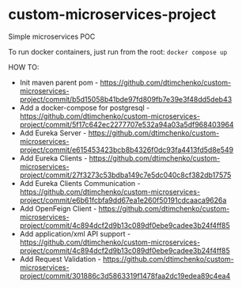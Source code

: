 # custom-microservices-project

Simple microservices POC

To run docker containers, just run from the root:
`docker compose up`


HOW TO:
- Init maven parent pom - https://github.com/dtimchenko/custom-microservices-project/commit/b5d15058b41bde97fd809fb7e39e3f48dd5deb43
- Add a docker-compose for postgresql - https://github.com/dtimchenko/custom-microservices-project/commit/5f17c642ec2277707e532a94a03a5df968403964
- Add Eureka Server - https://github.com/dtimchenko/custom-microservices-project/commit/e615453423bcb8b4326f0dc93fa4413fd5d8e549 
- Add Eureka Clients - https://github.com/dtimchenko/custom-microservices-project/commit/27f3273c53bdba149c7e5dc040c8cf382db17575
- Add Eureka Clients Communication - https://github.com/dtimchenko/custom-microservices-project/commit/e6b61fcbfa9dd67ea1e260f50191cdcaaca9626a
- Add OpenFeign Client - https://github.com/dtimchenko/custom-microservices-project/commit/4c894dcf2d9b13c089df0ebe9cadee3b24f4ff85
- Add application/xml API support - https://github.com/dtimchenko/custom-microservices-project/commit/4c894dcf2d9b13c089df0ebe9cadee3b24f4ff85
- Add Request Validation - https://github.com/dtimchenko/custom-microservices-project/commit/301886c3d5863319f1478faa2dc19edea89c4ea4